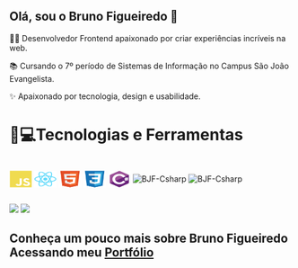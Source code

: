 ## Olá, sou o Bruno Figueiredo 👋

<p> 👨‍💻 Desenvolvedor Frontend apaixonado por criar experiências incríveis na web. </p> 
<p> 📚 Cursando o 7º período de Sistemas de Informação no Campus São João Evangelista.</p> 
<p> ✨ Apaixonado por tecnologia, design e usabilidade.</p>


<h1>🚀💻Tecnologias e Ferramentas</h1>
<div style="display: inline_block"><br>
  <img align="center" alt="BJF-JS" height="30" width="40" src="https://raw.githubusercontent.com/devicons/devicon/master/icons/javascript/javascript-plain.svg">
  <img align="center" alt="BJF-React" height="30" width="40" src="https://raw.githubusercontent.com/devicons/devicon/master/icons/react/react-original.svg">
  <img align="center" alt="BJF-HTML" height="30" width="40" src="https://raw.githubusercontent.com/devicons/devicon/master/icons/html5/html5-original.svg">
  <img align="center" alt="BJF-CSS" height="30" width="40" src="https://raw.githubusercontent.com/devicons/devicon/master/icons/css3/css3-original.svg">
  <img align="center" alt="BJF-Csharp" height="30" width="40" src="https://raw.githubusercontent.com/devicons/devicon/master/icons/csharp/csharp-original.svg">
  <img align="center" alt="BJF-Csharp" height="30" width="40" src="https://v5c2e8r4.stackpathcdn.com/wp-content/uploads/2014/09/mysql-logo.jpg">
  <img align="center" alt="BJF-Csharp" height="30" width="40" src="https://www.svgrepo.com/show/452091/python.svg">
</div>
  
  ##
 
<div> 
  <a href="https://www.instagram.com/bruno_figueiredo98" target="_blank"><img src="https://img.shields.io/badge/-Instagram-%23E4405F?style=for-the-badge&logo=instagram&logoColor=white" target="_blank"></a> 
  <a href="https://www.linkedin.com/in/bruno-figueiredo98/" target="_blank"><img src="https://img.shields.io/badge/-LinkedIn-%230077B5?style=for-the-badge&logo=linkedin&logoColor=white" target="_blank"></a> 
  <h2>Conheça um pouco mais sobre Bruno Figueiredo Acessando meu <a href="https://dev-portfoliobjf.pantheonsite.io/"><strong>Portfólio</strong></a></h2>
</div>

